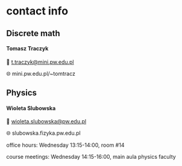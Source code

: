 # contact info

## Discrete math

#### Tomasz Traczyk

📧 t.traczyk@mini.pw.edu.pl

🌐 mini.pw.edu.pl/~tomtracz

## Physics

#### Wioleta Slubowska

📧 wioleta.slubowska@pw.edu.pl

🌐 slubowska.fizyka.pw.edu.pl

office hours: Wednesday 13:15-14:00, room #14

course meetings: Wednesday 14:15-16:00, main aula physics faculty

